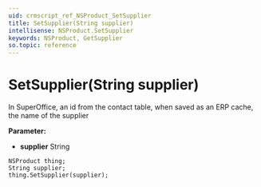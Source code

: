 ```yaml
---
uid: crmscript_ref_NSProduct_SetSupplier
title: SetSupplier(String supplier)
intellisense: NSProduct.SetSupplier
keywords: NSProduct, GetSupplier
so.topic: reference
---
```


# SetSupplier(String supplier)

In SuperOffice, an id from the contact table, when saved as an ERP cache, the name of the supplier

**Parameter:** 
* **supplier** String

```crmscript
NSProduct thing;
String supplier;
thing.SetSupplier(supplier);
```

